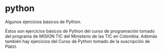 # python
Algunos ejercicios básicos de Python.

Éstos son ejercicios básicos de Python del curso de programación tomado del programa de MISION TIC del Ministerio de las TIC en Colombia. Además también hay ejercicios del Curso de Python tomado de la suscripción de Platzi.
